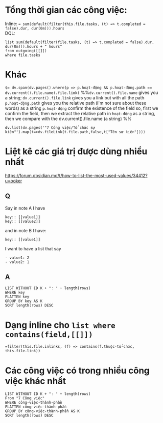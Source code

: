 # Tổng thời gian các công việc:
Inline: `= sum(default(filter(this.file.tasks, (t) => t.completed = false).dur, dur(0m))).hours`  
DQL:
```dataview
list sum(default(filter(file.tasks, (t) => t.completed = false).dur, dur(0m))).hours + " hours" 
from outgoing([[]])
where file.tasks
```

# Khác 
`$= dv.span(dv.pages().where(p => p.hoạt-động && p.hoạt-động.path == dv.current().file.name).file.link)`
%%`dv.current().file.name` gives you a string; `dv.current().file.link` gives you a link but with all the path 
`p.hoạt-động.path` gives you the relative path (i'm not sure about these words) as a string `p.hoạt-động` confirm the existence of the field
so, first we confirm the field, then we extract the relative path in `hoạt-động` as a string, then we compare with the dv.current().file.name (a string)
%%

```dataviewjs 
dv.list(dv.pages('"7 Công việc/Tổ chức sự kiện"').map(t=>dv.fileLink(t.file.path,false,t["Tên sự kiện"])))
```

# Liệt kê các giá trị được dùng nhiều nhất
https://forum.obsidian.md/t/how-to-list-the-most-used-values/34412?u=ooker
## Q
Say in note A I have
```
key:: [[value1]]
key:: [[value2]]
```
and in note B I have:
```
key:: [[value1]]
```
I want to have a list that say
```
- value1: 2
- value2: 1
```

## A
```dataview 
LIST WITHOUT ID K + ": " + length(rows)
WHERE key
FLATTEN key
GROUP BY key AS K
SORT length(rows) DESC
```

# Dạng inline cho `list where contains(field,[[]])`
`=filter(this.file.inlinks, (f) => contains(f.thuộc-tổ-chức, this.file.link))`
# Các công việc có trong nhiều công việc khác nhất
```dataview
LIST WITHOUT ID K + ": " + length(rows)
From "7 Công việc" 
WHERE công-việc-thành-phần 
FLATTEN công-việc-thành-phần
GROUP BY công-việc-thành-phần AS K
SORT length(rows) DESC
```